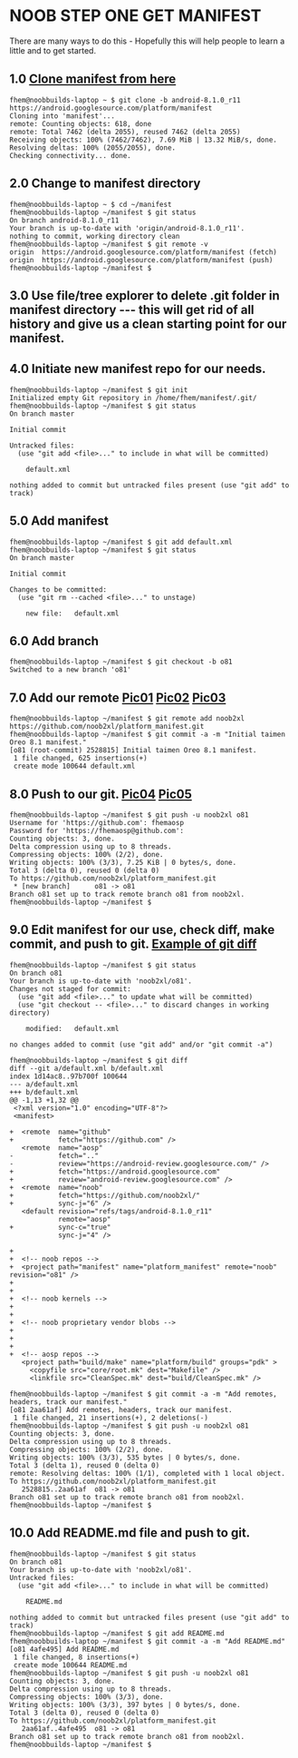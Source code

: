  
# NOOB STEP ONE GET MANIFEST

There are many ways to do this - Hopefully this will
help people to learn a little and to get started.

## 1.0  [Clone manifest from here]( https://android.googlesource.com/?format=HTML)
```
fhem@noobbuilds-laptop ~ $ git clone -b android-8.1.0_r11 https://android.googlesource.com/platform/manifest
Cloning into 'manifest'...
remote: Counting objects: 618, done
remote: Total 7462 (delta 2055), reused 7462 (delta 2055)
Receiving objects: 100% (7462/7462), 7.69 MiB | 13.32 MiB/s, done.
Resolving deltas: 100% (2055/2055), done.
Checking connectivity... done.
```
## 2.0  Change to manifest directory
```
fhem@noobbuilds-laptop ~ $ cd ~/manifest
fhem@noobbuilds-laptop ~/manifest $ git status
On branch android-8.1.0_r11
Your branch is up-to-date with 'origin/android-8.1.0_r11'.
nothing to commit, working directory clean
fhem@noobbuilds-laptop ~/manifest $ git remote -v
origin	https://android.googlesource.com/platform/manifest (fetch)
origin	https://android.googlesource.com/platform/manifest (push)
fhem@noobbuilds-laptop ~/manifest $
```
## 3.0  Use file/tree explorer to delete .git folder in manifest directory --- this will get rid of all history and give us a clean starting point for our manifest.

## 4.0  Initiate new manifest repo for our needs.
```
fhem@noobbuilds-laptop ~/manifest $ git init
Initialized empty Git repository in /home/fhem/manifest/.git/
fhem@noobbuilds-laptop ~/manifest $ git status
On branch master

Initial commit

Untracked files:
  (use "git add <file>..." to include in what will be committed)

	default.xml

nothing added to commit but untracked files present (use "git add" to track)
```
## 5.0  Add manifest
```
fhem@noobbuilds-laptop ~/manifest $ git add default.xml
fhem@noobbuilds-laptop ~/manifest $ git status
On branch master

Initial commit

Changes to be committed:
  (use "git rm --cached <file>..." to unstage)

	new file:   default.xml
```
## 6.0  Add branch
```
fhem@noobbuilds-laptop ~/manifest $ git checkout -b o81
Switched to a new branch 'o81'
```
## 7.0  Add our remote [Pic01](https://i.imgur.com/zWt96EU.png) [Pic02](https://i.imgur.com/SVaFR09.png) [Pic03](https://i.imgur.com/XupWZRg.png)
```
fhem@noobbuilds-laptop ~/manifest $ git remote add noob2xl https://github.com/noob2xl/platform_manifest.git
fhem@noobbuilds-laptop ~/manifest $ git commit -a -m "Initial taimen Oreo 8.1 manifest."
[o81 (root-commit) 2528815] Initial taimen Oreo 8.1 manifest.
 1 file changed, 625 insertions(+)
 create mode 100644 default.xml
```
## 8.0  Push to our git. [Pic04](https://i.imgur.com/bO4RvqA.png) [Pic05](https://i.imgur.com/3wgRVU3.png)
```
fhem@noobbuilds-laptop ~/manifest $ git push -u noob2xl o81
Username for 'https://github.com': fhemaosp
Password for 'https://fhemaosp@github.com': 
Counting objects: 3, done.
Delta compression using up to 8 threads.
Compressing objects: 100% (2/2), done.
Writing objects: 100% (3/3), 7.25 KiB | 0 bytes/s, done.
Total 3 (delta 0), reused 0 (delta 0)
To https://github.com/noob2xl/platform_manifest.git
 * [new branch]      o81 -> o81
Branch o81 set up to track remote branch o81 from noob2xl.
fhem@noobbuilds-laptop ~/manifest $
```
## 9.0  Edit manifest for our use, check diff, make commit, and push to git. [Example of git diff](https://i.imgur.com/1DoAfGu.png)
```
fhem@noobbuilds-laptop ~/manifest $ git status
On branch o81
Your branch is up-to-date with 'noob2xl/o81'.
Changes not staged for commit:
  (use "git add <file>..." to update what will be committed)
  (use "git checkout -- <file>..." to discard changes in working directory)

	modified:   default.xml

no changes added to commit (use "git add" and/or "git commit -a")

fhem@noobbuilds-laptop ~/manifest $ git diff
diff --git a/default.xml b/default.xml
index 1d14ac8..97b700f 100644
--- a/default.xml
+++ b/default.xml
@@ -1,13 +1,32 @@
 <?xml version="1.0" encoding="UTF-8"?>
 <manifest>
 
+  <remote  name="github"
+           fetch="https://github.com" />
   <remote  name="aosp"
-           fetch=".."
-           review="https://android-review.googlesource.com/" />
+           fetch="https://android.googlesource.com"
+           review="android-review.googlesource.com" />
+  <remote  name="noob"
+           fetch="https://github.com/noob2xl/"
+           sync-j="6" />
   <default revision="refs/tags/android-8.1.0_r11"
            remote="aosp"
+           sync-c="true"
            sync-j="4" />
 
+
+  <!-- noob repos -->
+  <project path="manifest" name="platform_manifest" remote="noob" revision="o81" />
+
+
+  <!-- noob kernels -->
+
+
+  <!-- noob proprietary vendor blobs -->
+
+
+
+  <!-- aosp repos -->
   <project path="build/make" name="platform/build" groups="pdk" >
     <copyfile src="core/root.mk" dest="Makefile" />
     <linkfile src="CleanSpec.mk" dest="build/CleanSpec.mk" />

fhem@noobbuilds-laptop ~/manifest $ git commit -a -m "Add remotes, headers, track our manifest."
[o81 2aa61af] Add remotes, headers, track our manifest.
 1 file changed, 21 insertions(+), 2 deletions(-)
fhem@noobbuilds-laptop ~/manifest $ git push -u noob2xl o81
Counting objects: 3, done.
Delta compression using up to 8 threads.
Compressing objects: 100% (2/2), done.
Writing objects: 100% (3/3), 535 bytes | 0 bytes/s, done.
Total 3 (delta 1), reused 0 (delta 0)
remote: Resolving deltas: 100% (1/1), completed with 1 local object.
To https://github.com/noob2xl/platform_manifest.git
   2528815..2aa61af  o81 -> o81
Branch o81 set up to track remote branch o81 from noob2xl.
fhem@noobbuilds-laptop ~/manifest $
```
## 10.0 Add README.md file and push to git.
```
fhem@noobbuilds-laptop ~/manifest $ git status
On branch o81
Your branch is up-to-date with 'noob2xl/o81'.
Untracked files:
  (use "git add <file>..." to include in what will be committed)

	README.md

nothing added to commit but untracked files present (use "git add" to track)
fhem@noobbuilds-laptop ~/manifest $ git add README.md
fhem@noobbuilds-laptop ~/manifest $ git commit -a -m "Add README.md"
[o81 4afe495] Add README.md
 1 file changed, 8 insertions(+)
 create mode 100644 README.md
fhem@noobbuilds-laptop ~/manifest $ git push -u noob2xl o81
Counting objects: 3, done.
Delta compression using up to 8 threads.
Compressing objects: 100% (3/3), done.
Writing objects: 100% (3/3), 397 bytes | 0 bytes/s, done.
Total 3 (delta 0), reused 0 (delta 0)
To https://github.com/noob2xl/platform_manifest.git
   2aa61af..4afe495  o81 -> o81
Branch o81 set up to track remote branch o81 from noob2xl.
fhem@noobbuilds-laptop ~/manifest $ 
```
